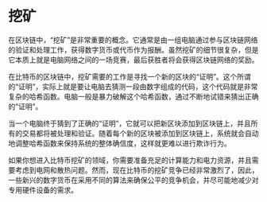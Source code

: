 # 挖矿
在区块链中，“挖矿”是非常重要的概念。它通常是由一组电脑通过参与区块链网络的验证和处理工作，获得数字货币或代币作为报酬。虽然挖矿的细节很复杂，但是它本质上就是电脑网络之间的一场竞赛，最后获胜者将会获得区块链网络的奖励。

在比特币的区块链中，挖矿需要的工作是寻找一个新的区块的“证明”。这个所谓的“证明”，实际上就是要让电脑去猜测一段由数字组成的代码，这个代码就是非常复杂的哈希函数。电脑一般是暴力破解这个哈希函数，通过不断地试错来猜出正确的“证明”。

当一个电脑终于猜到了正确的“证明”，它就可以把新区块添加到区块链上，并且所有的交易都将被处理和验证。随着每个新的区块被添加到区块链上，系统就会自动地调整哈希函数来保持系统的整体确信度，这样就更难以进行欺诈行为。

如果你想进入比特币挖矿的领域，你需要准备充足的计算能力和电力资源，并且需要考虑到电网和散热问题。然而，现在比特币的挖矿竞争已经非常激烈了，因此，一些新兴的数字货币在采用不同的算法来确保公平的竞争机会，并尽可能地减少对专用硬件设备的需求。
